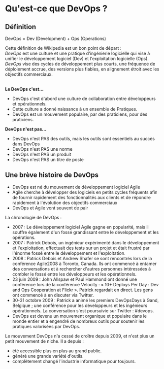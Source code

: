 # Qu'est-ce que DevOps ?

## Définition
DevOps = Dev (Development) + Ops (Operations) <br>

Cette définition de Wikipedia est un bon point de départ : <br>
*DevOps* est une culture et une pratique d'ingénierie logicielle qui vise à unifier le développement logiciel (Dev) et l'exploitation logicielle (Ops).<br>
*DevOps* vise des cycles de développement plus courts, une fréquence de déploiement accrue, des versions plus fiables, en alignement étroit avec les objectifs commerciaux.<br><br>

**Le DevOps c'est...** <br>
- DevOps c'est d'abord une culture de collaboration entre développeurs et opérationnels. 
- Cette culture a donné naissance à un ensemble de Pratiques.
- DevOps est un mouvement populaire, par des praticiens, pour des praticiens. <br>

**DevOps n'est pas...** <br>

- DevOps n'est PAS des outils, mais les outils sont essentiels au succès dans DevOps
- DevOps n'est PAS une norme
- DevOps n'est PAS un produit
- DevOps n'est PAS un titre de poste

## Une brève histoire de DevOps
- DevOps est né du mouvement de développement logiciel Agile
- Agile cherche à développer des logiciels en petits cycles fréquents afin de fournir rapidement des fonctionnalités aux clients et de répondre rapidement à l'évolution des objectifs commerciaux
- DevOps et Agile vont souvent de pair

La chronologie de DevOps : <br>
- 2007 : Le développement logiciel Agile gagne en popularité, mais il souffre également d'un fossé grandissant entre le développement et les opérations.
- 2007 : Patrick Debois, un ingénieur expérimenté dans le développement et l'exploitation, effectuait des tests sur un projet et était frustré par l'énorme fossé entre le développement et l'exploitation.
- 2008 : Patrick Debois et Andrew Shafer se sont rencontrés lors de la conférence Agile2008 à Toronto, Canada. Ils ont commencé à entamer des conversations et à rechercher d'autres personnes intéressées à combler le fossé entre les développeurs et les opérationnels.
- 23 juin 2009 : John Allspaw et Paul Hammond ont donné une conférence lors de la conférence Velocity : « 10+ Deploys Per Day : Dev and Ops Cooperation at Flickr ». Patrick regardait en direct. Les gens ont commencé à en discuter via Twitter.
- 30-31 octobre 2009 : Patrick a animé les premiers DevOpsDays à Gand, Belgique ; une conférence pour les développeurs et les ingénieurs opérationnels. La conversation s'est poursuivie sur Twitter : #devops.
- DevOps est devenu un mouvement organique et populaire dans le monde entier et a engendré de nombreux outils pour soutenir les pratiques valorisées par DevOps. <br>

Le mouvement DevOps n'a cessé de croître depuis 2009, et n'est plus un petit mouvement de niche. Il a depuis : <br>
- été accessible plus en plus au grand public.
- généré une grande variété d'outils.
- complètement changé l'industrie informatique pour toujours.